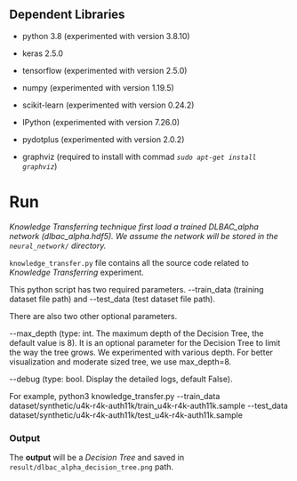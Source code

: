 
## Dependent Libraries ##
  * python 3.8 (experimented with version 3.8.10)
  * keras 2.5.0
  * tensorflow (experimented with version 2.5.0)
  * numpy (experimented with version 1.19.5)
  * scikit-learn (experimented with version 0.24.2)

  * IPython (experimented with version 7.26.0)
  * pydotplus (experimented with version 2.0.2)
  * graphviz (required to install with commad _`sudo apt-get install graphviz`_)

# Run #

_Knowledge Transferring technique first load a trained DLBAC_alpha network (dlbac_alpha.hdf5). We assume the network will be stored in the `neural_network/` directory._

`knowledge_transfer.py` file contains all the source code related to _Knowledge Transferring_ experiment.

This python script has two required parameters. --train_data (training dataset file path) and --test_data (test dataset file path).

There are also two other optional parameters.

--max_depth (type: int. The maximum depth of the Decision Tree, the default value is 8). 
It is an optional parameter for the Decision Tree to limit the way the tree grows.
We experimented with various depth. For better visualization and moderate sized tree, we use max_depth=8.  

--debug (type: bool. Display the detailed logs, default False).  

For example,
python3 knowledge_transfer.py --train_data dataset/synthetic/u4k-r4k-auth11k/train_u4k-r4k-auth11k.sample --test_data dataset/synthetic/u4k-r4k-auth11k/test_u4k-r4k-auth11k.sample

### Output ###
The **output** will be a *Decision Tree* and saved in `result/dlbac_alpha_decision_tree.png` path.  

